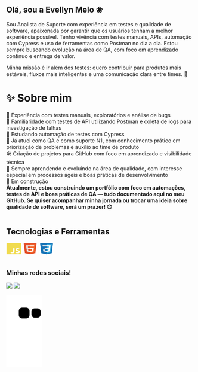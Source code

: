 ##  Olá, sou a Evellyn Melo ❀

Sou Analista de Suporte com experiência em testes e qualidade de software, apaixonada por garantir que os usuários tenham a melhor experiência possível. Tenho vivência com testes manuais, APIs, automação com Cypress e uso de ferramentas como Postman no dia a dia. Estou sempre buscando evolução na área de QA, com foco em aprendizado contínuo e entrega de valor.

Minha missão é ir além dos testes: quero contribuir para produtos mais estáveis, fluxos mais inteligentes e uma comunicação clara entre times. 🚀

<h1>✨ Sobre mim</h1>
🧪 Experiência com testes manuais, exploratórios e análise de bugs<br>
🔁 Familiaridade com testes de API utilizando Postman e coleta de logs para investigação de falhas<br>
🤖 Estudando automação de testes com Cypress<br>
🧠 Já atuei como QA e como suporte N1, com conhecimento prático em priorização de problemas e auxílio ao time de produto<br>
🛠️ Criação de projetos para GitHub com foco em aprendizado e visibilidade técnica<br>
🌱 Sempre aprendendo e evoluindo na área de qualidade, com interesse especial em processos ágeis e boas práticas de desenvolvimento<br>
📌 Em construção<br>
<strong>Atualmente, estou construindo um portfólio com foco em automações, testes de API e boas práticas de QA — tudo documentado aqui no meu GitHub. Se quiser acompanhar minha jornada ou trocar uma ideia sobre qualidade de software, será um prazer! 😊</strong>


<div style="display: inline_block"><br>
<h2> Tecnologias e Ferramentas</h2>
  <img align="center" alt="Js" height="30" width="40" src="https://raw.githubusercontent.com/devicons/devicon/master/icons/javascript/javascript-plain.svg">
  <img align="center" alt="HTML" height="30" width="40" src="https://raw.githubusercontent.com/devicons/devicon/master/icons/html5/html5-original.svg">
  <img align="center" alt="CSS" height="30" width="40" src="https://raw.githubusercontent.com/devicons/devicon/master/icons/css3/css3-original.svg">
</div>
 
 <br>
 
  ### Minhas redes sociais!
 
<div> 
  <a href=""><img src="https://img.shields.io/badge/-Gmail-%23333?style=for-the-badge&logo=gmail&logoColor=white" target="_blank"></a>
  <a href="https://www.linkedin.com/in/ewellyn-de-melo-silva-23475527b/"target="_blank"><img src="https://img.shields.io/badge/-LinkedIn-%230077B5?style=for-the-badge&logo=linkedin&logoColor=white" target="_blank"></a> 
 
  ![Snake animation](https://github.com/ewellyn-m/ewellyn-m/blob/output/github-contribution-grid-snake.svg)

</div>
